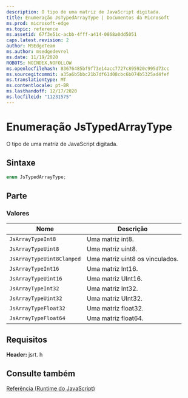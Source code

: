 ```yaml
---
description: O tipo de uma matriz de JavaScript digitada.
title: Enumeração JsTypedArrayType | Documentos da Microsoft
ms.prod: microsoft-edge
ms.topic: reference
ms.assetid: 67f3e51c-acbb-4fff-a414-0868a0dd5051
caps.latest.revision: 2
author: MSEdgeTeam
ms.author: msedgedevrel
ms.date: 11/19/2020
ROBOTS: NOINDEX,NOFOLLOW
ms.openlocfilehash: 83676485bf9f73e14acc7727c895920c995d73cc
ms.sourcegitcommit: a35a6b5bbc21b7df61d08cbc6b074b5325ad4fef
ms.translationtype: MT
ms.contentlocale: pt-BR
ms.lasthandoff: 12/17/2020
ms.locfileid: "11231575"
---
```

# Enumeração JsTypedArrayType

O tipo de uma matriz de JavaScript digitada.  
  
## Sintaxe  
  
```cpp  
enum JsTypedArrayType;  
```  
  
## Parte  
  
### Valores  
  
|Nome|Descrição|  
|----------|-----------------|  
|`JsArrayTypeInt8`|Uma matriz int8.|  
|`JsArrayTypeUint8`|Uma matriz uint8.|  
|`JsArrayTypeUint8Clamped`|Uma matriz uint8 os vinculados.|  
|`JsArrayTypeInt16`|Uma matriz Int16.|  
|`JsArrayTypeUint16`|Uma matriz UInt16.|  
|`JsArrayTypeInt32`|Uma matriz Int32.|  
|`JsArrayTypeUint32`|Uma matriz UInt32.|  
|`JsArrayTypeFloat32`|Uma matriz float32.|  
|`JsArrayTypeFloat64`|Uma matriz float64.|  
  
## Requisitos  
 **Header:** jsrt. h  
  
## Consulte também  
 [Referência (Runtime do JavaScript)](../chakra-hosting/reference-javascript-runtime.md)
